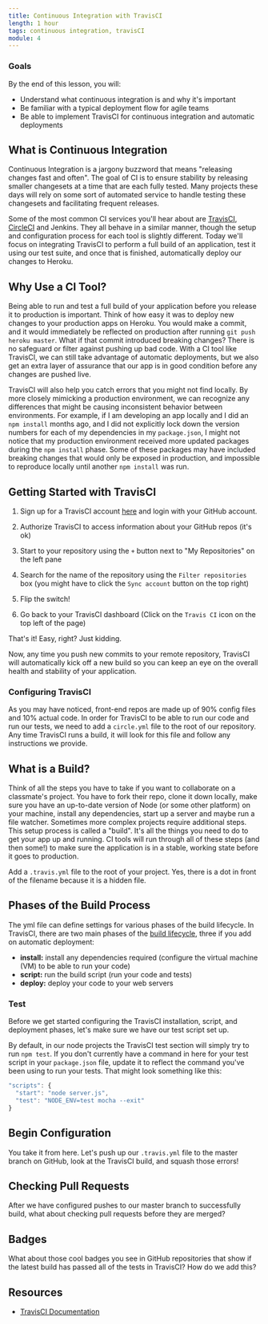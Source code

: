 ```yaml
---
title: Continuous Integration with TravisCI
length: 1 hour
tags: continuous integration, travisCI
module: 4
---
```


### Goals

By the end of this lesson, you will:

* Understand what continuous integration is and why it's important
* Be familiar with a typical deployment flow for agile teams
* Be able to implement TravisCI for continuous integration and automatic deployments

## What is Continuous Integration
Continuous Integration is a jargony buzzword that means "releasing changes fast and often". The goal of CI is to ensure stability by releasing smaller changesets at a time that are each fully tested. Many projects these days will rely on some sort of automated service to handle testing these changesets and facilitating frequent releases.

Some of the most common CI services you'll hear about are [TravisCI](https://travis-ci.org/), [CircleCI](https://circleci.com/) and Jenkins. They all behave in a similar manner, though the setup and configuration process for each tool is slightly different. Today we'll focus on integrating TravisCI to perform a full build of an application, test it using our test suite, and once that is finished, automatically deploy our changes to Heroku.

## Why Use a CI Tool?
Being able to run and test a full build of your application before you release it to production is important. Think of how easy it was to deploy new changes to your production apps on Heroku. You would make a commit, and it would immediately be reflected on production after running `git push heroku master`. What if that commit introduced breaking changes? There is no safeguard or filter against pushing up bad code. With a CI tool like TravisCI, we can still take advantage of automatic deployments, but we also get an extra layer of assurance that our app is in good condition before any changes are pushed live.

TravisCI will also help you catch errors that you might not find locally. By more closely mimicking a production environment, we can recognize any differences that might be causing inconsistent behavior between environments. For example, if I am developing an app locally and I did an `npm install` months ago, and I did not explicitly lock down the version numbers for each of my dependencies in my `package.json`, I might not notice that my production environment received more updated packages during the `npm install` phase. Some of these packages may have included breaking changes that would only be exposed in production, and impossible to reproduce locally until another `npm install` was run.

## Getting Started with TravisCI
1. Sign up for a TravisCI account [here](https://travis-ci.org/) and login with your GitHub account.

2. Authorize TravisCI to access information about your GitHub repos (it's ok)

3. Start to your repository using the `+` button next to "My Repositories" on the left pane

4. Search for the name of the repository using the `Filter repositories` box (you might have to click the `Sync account` button on the top right)

5. Flip the switch!

6. Go back to your TravisCI dashboard (Click on the `Travis CI` icon on the top left of the page)

That's it! Easy, right? Just kidding.

Now, any time you push new commits to your remote repository, TravisCI will automatically kick off a new build so you can keep an eye on the overall health and stability of your application.

### Configuring TravisCI

As you may have noticed, front-end repos are made up of 90% config files and 10% actual code. In order for TravisCI to be able to run our code and run our tests, we need to add a `circle.yml` file to the root of our repository. Any time TravisCI runs a build, it will look for this file and follow any instructions we provide.

## What is a Build?

Think of all the steps you have to take if you want to collaborate on a classmate's project. You have to fork their repo, clone it down locally, make sure you have an up-to-date version of Node (or some other platform) on your machine, install any dependencies, start up a server and maybe run a file watcher. Sometimes more complex projects require additional steps. This setup process is called a "build". It's all the things you need to do to get your app up and running. CI tools will run through all of these steps (and then some!) to make sure the application is in a stable, working state before it goes to production.

Add a `.travis.yml` file to the root of your project. Yes, there is a dot in front of the filename because it is a hidden file.

## Phases of the Build Process

The yml file can define settings for various phases of the build lifecycle. In TravisCI, there are two main phases of the [build lifecycle](https://docs.travis-ci.com/user/customizing-the-build/#The-Build-Lifecycle), three if you add on automatic deployment:

* **install:** install any dependencies required (configure the virtual machine (VM) to be able to run your code)
* **script:** run the build script (run your code and tests)
* **deploy:** deploy your code to your web servers

### Test

Before we get started configuring the TravisCI installation, script, and deployment phases, let's make sure we have our test script set up.

By default, in our node projects the TravisCI test section will simply try to run `npm test`. If you don't currently have a command in here for your test script in your `package.json` file, update it to reflect the command you've been using to run your tests. That might look something like this:

```js
"scripts": {
  "start": "node server.js",
  "test": "NODE_ENV=test mocha --exit"
}
```

## Begin Configuration

You take it from here. Let's push up our `.travis.yml` file to the master branch on GitHub, look at the TravisCI build, and squash those errors!

## Checking Pull Requests

After we have configured pushes to our master branch to successfully build, what about checking pull requests before they are merged?

## Badges

What about those cool badges you see in GitHub repositories that show if the latest build has passed all of the tests in TravisCI? How do we add this?

<!-- ### Machine

Let's create our circle.yml file and set some configuration options for our virtual machine. At the very least, you should pin down a timezone and the version of node you're running:

```js
machine:
  timezone:
    America/Denver
  node:
    version: 7.10.0
```

Without changing our `package.json`, we could also override CircleCI's default test section (or any section for that matter) with:

```js
test:
  override:
    - ./node_modules/.bin/mocha
```

This is useful for changing the commands you want to run during the test phase and adding additional ones. (e.g. if we had an eslint configuration in our project, we might also want to make sure our linter is passing in the test section as well.)

### Database

Finally, we need to set up and configure a database specifically for our CircleCI builds. We can think of CircleCI as another environment, similar to how we have a development, test, and production environment. While we don't need to create an entire new environment to run these builds, we do need to do some additional setup to work with a database.

CircleCI includes a lot of popular services by default - postgres being one of them. They actually already have a postgres connection set up that we can hook into so we don't have to create our own. We can access this by setting an environment variable called `DATABASE_URL`. This might be familiar from when we installed the postgres addon to our production applications in Heroku and grabbed that variable for our production connection.

The CircleCI postgres connection is: `postgresql://ubuntu:@127.0.0.1:5432/circle_test`

We can set this as an environment variable in our `circle.yml` file under the `machine` section, in a subsection called `environment`:

```js
machine:
  timezone:
    America/Denver
  node:
    version: 7.10.0

  environment:
    DATABASE_URL: postgresql://ubuntu:@127.0.0.1:5432/circle_test
```

*Note: be careful of your indentations and syntax. If there is an error in your `circle.yml` file, or something isn't nested properly, you will not be able to kick off a new build.*

Now we need to update our `knexfile` to use this `DATABASE_URL` in our test environment:

```js
  test: {
    client: 'pg',
    connection: process.env.DATABASE_URL || 'postgres://localhost/jetfueltest',
    useNullAsDefault: true,
    migrations: {
      directory: './db/migrations'
    },
    seeds: {
      directory: './db/test/seeds'
    }
  }
```

Commit these changes and run a new build. You should see all of your tests running properly connected to a database.


## Automatic Deployments
CircleCI provides deployment integration with other popular services such as Heroku. Upon a successful build, we can configure CircleCI to deploy our changes. This takes a bit more work, but the seamless automation makes it all worthwhile. 

In order to have CircleCI take control over our deployments, we need to configure Heroku’s default ‘automatic deployments’. In Heroku, go to your application's deployment settings and select ‘Configure Automatic Deploys…’.

![Wait for CI][wait-for-ci]

### CircleCI - Add Deploy User
In your project settings in CircleCI, you'll see an option for 'Heroku Deployments' under the 'Continuous Integration' label. Click on that and add yourself as the deploy user. You'll need to add your Heroku API key which you can find on your [Account Settings Page](https://dashboard.heroku.com/account) in Heroku. Once your API key is in place, you should be able to automatically add yourself as the deploy user.

![Heroku Deployments][heroku-deployments]

### Circle.yml - Configuring Deployments
The final step to linking up automatic deployments is adding an extra configuration phase to the `circle.yml` file in your repo. To set up deployments, you'll need to specify a branch and a heroku appname like so:

```yml
deployment:
  production:
    branch: master
    heroku:
      appname: your-production-app-name
```

Now whenever we push to our master branch, CircleCI will automatically run a build for us and deploy only if and when the buid succeeds.

## Adding Status Badges
You'll often see build status icons on the README files of popular open source libraries and frameworks. This is a quick and easy way to reassure users that the code is reliable. CircleCI provides a markdown snippet that we can paste directly into our README. In CircleCI, under your project settings, you'll see a 'Status Badges' link under the 'Notifications' heading in the sidebar. Copy and paste the markdown snippet provided for you and add it to your project's README.

![Status Badge][status-badges]

[add-new-project]: /assets/images/lessons/git-hooks/add-new-project.png
[heroku-deployments]: /assets/images/lessons/git-hooks/heroku-deployments.png
[configure-deploys]: /assets/images/lessons/git-hooks/configure-deploys.png
[wait-for-ci]: /assets/images/lessons/git-hooks/wait-for-ci.png
[status-badges]: /assets/images/lessons/git-hooks/status-badges.png -->

## Resources

* [TravisCI Documentation](https://docs.travis-ci.com/)
